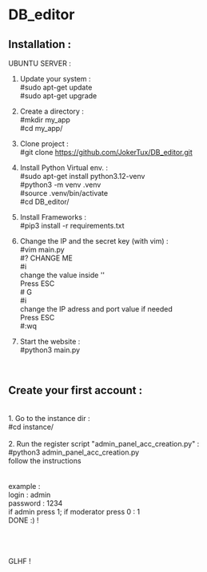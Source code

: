# DB_editor
<h2> Installation :</h2>
UBUNTU SERVER :<br>

1. Update your system :<br>
#sudo apt-get update<br>
#sudo apt-get upgrade

2. Create a directory :<br>
#mkdir my_app<br>
#cd my_app/

3. Clone project :<br>
#git clone https://github.com/JokerTux/DB_editor.git

4. Install Python Virtual env. :<br>
#sudo apt-get install python3.12-venv<br>
#python3 -m venv .venv<br>
#source .venv/bin/activate<br>
#cd DB_editor/

5. Install Frameworks : <br>
#pip3 install -r requirements.txt

6. Change the IP and the secret key (with vim) : <br>
#vim main.py <br>
</t>   #? CHANGE ME <br>
</t>   #i <br>
</t>   change the value inside ''<br>
</t>   Press ESC <br>
</t>   #<shift> G <br>
</t>   #i<br>
</t>   change the IP adress and port value if needed<br>
</t>   Press ESC <br>
</t>   #:wq
 
7. Start the website :<br>
#python3 main.py
<br>


<h2> Create your first account :</h2>
<br>
1. Go to the instance dir :<br>
#cd instance/<br><br>
2. Run the register script "admin_panel_acc_creation.py" :<br>
#python3 admin_panel_acc_creation.py<br>
follow the instructions <br><br><br>
example :<br>
</t> login : admin <br>
</t> password : 1234 <br>
</t> if admin press 1; if moderator press 0 : 1 <br>
</t> DONE :) !<br><br><br><br>

GLHF ! 
